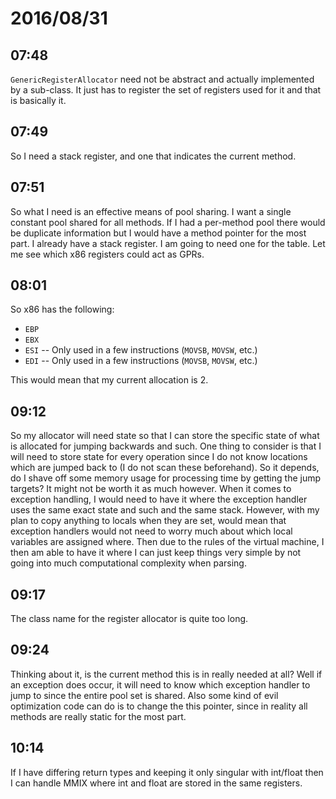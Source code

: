 # 2016/08/31

## 07:48

`GenericRegisterAllocator` need not be abstract and actually implemented by
a sub-class. It just has to register the set of registers used for it and that
is basically it.

## 07:49

So I need a stack register, and one that indicates the current method.

## 07:51

So what I need is an effective means of pool sharing. I want a single constant
pool shared for all methods. If I had a per-method pool there would be
duplicate information but I would have a method pointer for the most part. I
already have a stack register. I am going to need one for the table. Let me
see which x86 registers could act as GPRs.

## 08:01

So x86 has the following:

 * `EBP`
 * `EBX`
 * `ESI` -- Only used in a few instructions (`MOVSB`, `MOVSW`, etc.)
 * `EDI` -- Only used in a few instructions (`MOVSB`, `MOVSW`, etc.)

This would mean that my current allocation is 2.

## 09:12

So my allocator will need state so that I can store the specific state of
what is allocated for jumping backwards and such. One thing to consider is
that I will need to store state for every operation since I do not know
locations which are jumped back to (I do not scan these beforehand). So it
depends, do I shave off some memory usage for processing time by getting the
jump targets? It might not be worth it as much however. When it comes to
exception handling, I would need to have it where the exception handler uses
the same exact state and such and the same stack. However, with my plan to
copy anything to locals when they are set, would mean that exception handlers
would not need to worry much about which local variables are assigned where.
Then due to the rules of the virtual machine, I then am able to have it where
I can just keep things very simple by not going into much computational
complexity when parsing.

## 09:17

The class name for the register allocator is quite too long.

## 09:24

Thinking about it, is the current method this is in really needed at all? Well
if an exception does occur, it will need to know which exception handler to
jump to since the entire pool set is shared. Also some kind of evil
optimization code can do is to change the this pointer, since in reality all
methods are really static for the most part.

## 10:14

If I have differing return types and keeping it only singular with int/float
then I can handle MMIX where int and float are stored in the same registers.

